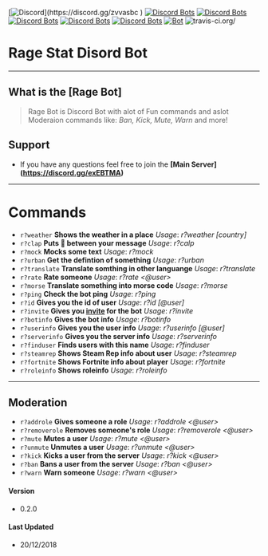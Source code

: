 [![Discord](https://discordapp.com/api/guilds/298762167388471296/widget.png?)](https://discord.gg/zvvasbc )  [![Discord Bots](https://discordbots.org/api/widget/status/417345362496585728.svg)](https://discordbots.org/bot/417345362496585728)  [![Discord Bots](https://discordbots.org/api/widget/servers/417345362496585728.svg?noavatar=true)](https://discordbots.org/bot/417345362496585728)  [![Discord Bots](https://discordbots.org/api/widget/upvotes/417345362496585728.svg?noavatar=true)](https://discordbots.org/bot/417345362496585728)  [![Discord Bots](https://discordbots.org/api/widget/lib/417345362496585728.svg?noavatar=true)](https://discordbots.org/bot/417345362496585728)  [![Discord Bots](https://discordbots.org/api/widget/owner/417345362496585728.svg)](https://discordbots.org/bot/417345362496585728)  [![Bot](https://img.shields.io/badge/DiscordBot-Yes-green.svg)](https://bot.odar.xyz) ![travis-ci.org/](https://travis-ci.org/OdarGM/OdarBot.svg?branch=master)


# Rage Stat Disord Bot

----
## What is the [Rage Bot]
> Rage Bot is Discord Bot with alot of Fun commands and aslot Moderaion commands like: *Ban, Kick, Mute, Warn* and more!

## Support
* If you have any questions feel free to join the **[Main Server] (https://discord.gg/exEBTMA)**
----

# Commands

* `r?weather` **Shows the weather in a place** _Usage_: *r?weather <place> [country]*
* `r?clap` **Puts 👏 between your message** _Usage_: *r?calp <text>*
* `r?mock` **Mocks some text** _Usage_: *r?mock <text>*
* `r?urban` **Get the defintion of something** _Usage_: *r?urban <word>*
* `r?translate` **Translate somthing in other languange** _Usage_: *r?translate <language> <word>*
* `r?rate` **Rate someone** _Usage_: *r?rate <@user>*
* `r?morse` **Translate something into morse code** _Usage_: *r?morse <word>*
* `r?ping` **Check the bot ping** _Usage_: *r?ping*
* `r?id` **Gives you the id of user** _Usage_: *r?id [@user]*
* `r?invite` **Gives you [invite](https://discordapp.com/oauth2/authorize?client_id=417345362496585728&scope=bot&permissions=2146958591) for the bot** _Usage_: *r?invite*
* `r?botinfo` **Gives the bot info** _Usage_: *r?botinfo*
* `r?userinfo` **Gives you the user info** _Usage_: *r?userinfo [@user]*
* `r?serverinfo` **Gives you the server info** _Usage_: *r?serverinfo*
* `r?finduser`  **Finds users with this name** _Usage_: *r?finduser <name>*
* `r?steamrep` **Shows Steam Rep info about user** _Usage_: *r?steamrep <SteamID64>*
* `r?fortnite` **Shows Fortnite info about player** _Usage_: *r?fortnite <Nickname>*
* `r?roleinfo` **Shows roleinfo** _Usage_: *r?roleinfo <role>*
----

## Moderation

* `r?addrole` **Gives someone a role** _Usage_: *r?addrole <@user> <role>*
* `r?removerole` **Removes someone's role** _Usage_: *r?removerole <@user> <role>*
* `r?mute` **Mutes a user** _Usage_: *r?mute <@user> <time>*
* `r?unmute` **Unmutes a user** _Usage_: *r?unmute <@user>*
* `r?kick` **Kicks a user from the server** _Usage_: *r?kick <@user> <reason>*
* `r?ban` **Bans a user from the server** _Usage_: *r?ban <@user> <reason>*
* `r?warn` **Warn someone** _Usage_: *r?warn <@user> <reason>*
  
#### Version

*  0.2.0

#### Last Updated

* 20/12/2018


